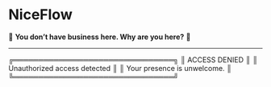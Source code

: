 # NiceFlow

🚫 **You don’t have business here. Why are you here?** 🚫

---


╔════════════════════════════════╗
║        ACCESS DENIED                 ║
║  Unauthorized access detected        ║
║  Your presence is unwelcome.         ║
╚════════════════════════════════╝
